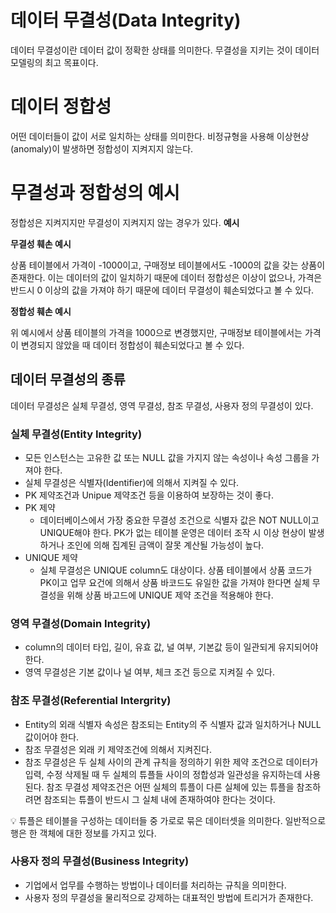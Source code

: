 # 데이터 무결성(Data Integrity)
데이터 무결성이란 데이터 값이 정확한 상태를 의미한다. 무결성을 지키는 것이 데이터 모델링의 최고 목표이다.
# 데이터 정합성
어떤 데이터들이 값이 서로 일치하는 상태를 의미한다.
비정규형을 사용해 이상현상(anomaly)이 발생하면 정합성이 지켜지지 않는다.
# 무결성과 정합성의 예시
정합성은 지켜지지만 무결성이 지켜지지 않는 경우가 있다.
**예시**

**무결성 훼손 예시**

상품 테이블에서 가격이 -1000이고, 구매정보 테이블에서도 -1000의 값을 갖는 상품이 존재한다. 이는 데이터의 값이 일치하기 때문에 데이터 정합성은 이상이 없으나, 가격은 반드시 0 이상의 값을 가져야 하기 때문에 데이터 무결성이 훼손되었다고 볼 수 있다.

**정합성 훼손 예시**

위 예시에서 상품 테이블의 가격을 1000으로 변경했지만, 구매정보 테이블에서는 가격이 변경되지 않았을 때 데이터 정합성이 훼손되었다고 볼 수 있다.

## 데이터 무결성의 종류

데이터 무결성은 실체 무결성, 영역 무결성, 참조 무결성, 사용자 정의 무결성이 있다.

### 실체 무결성(Entity Integrity)

- 모든 인스턴스는 고유한 값 또는 NULL 값을 가지지 않는 속성이나 속성 그룹을 가져야 한다.
- 실체 무결성은 식별자(Identifier)에 의해서 지켜질 수 있다.
- PK 제약조건과 Unipue 제약조건 등을 이용하여 보장하는 것이 좋다.
- PK 제약
    - 데이터베이스에서 가장 중요한 무결성 조건으로 식별자 값은 NOT NULL이고 UNIQUE해야 한다. PK가 없는 테이블 운영은 데이터 조작 시 이상 현상이 발생하거나 조인에 의해 집계된 금액이 잘못 계산될 가능성이 높다.
- UNIQUE 제약
    - 실체 무결성은 UNIQUE column도 대상이다. 상품 테이블에서 상품 코드가 PK이고 업무 요건에 의해서 상품 바코드도 유일한 값을 가져야 한다면 실체 무결성을 위해 상품 바고드에 UNIQUE 제약 조건을 적용해야 한다.

### 영역 무결성(Domain Integrity)

- column의 데이터 타입, 길이, 유효 값, 널 여부, 기본값 등이 일관되게 유지되어야 한다.
- 영역 무결성은 기본 값이나 널 여부, 체크 조건 등으로 지켜질 수 있다.

### 참조 무결성(Referential Intergrity)

- Entity의 외래 식별자 속성은 참조되는 Entity의 주 식별자 값과 일치하거나 NULL값이어야 한다.
- 참조 무결성은 외래 키 제약조건에 의해서 지켜진다.
- 참조 무결성은 두 실체 사이의 관계 규칙을 정의하기 위한 제약 조건으로 데이터가 입력, 수정 삭제될 때 두 실체의 튜플들 사이의 정합성과 일관성을 유지하는데 사용된다. 참조 무결성 제약조건은 어떤 실체의 튜플이 다른 실체에 있는 튜플을 참조하려면 참조되는 튜플이 반드시 그 실체 내에 존재하여야 한다는 것이다.

<aside>
💡 튜플은 테이블을 구성하는 데이터들 중 가로로 묶은 데이터셋을 의미한다. 일반적으로 행은 한 객체에 대한 정보를 가지고 있다.

</aside>

### 사용자 정의 무결성(Business Integrity)

- 기업에서 업무를 수행하는 방법이나 데이터를 처리하는 규칙을 의미한다.
- 사용자 정의 무결성을 물리적으로 강제하는 대표적인 방법에 트리거가 존재한다.
